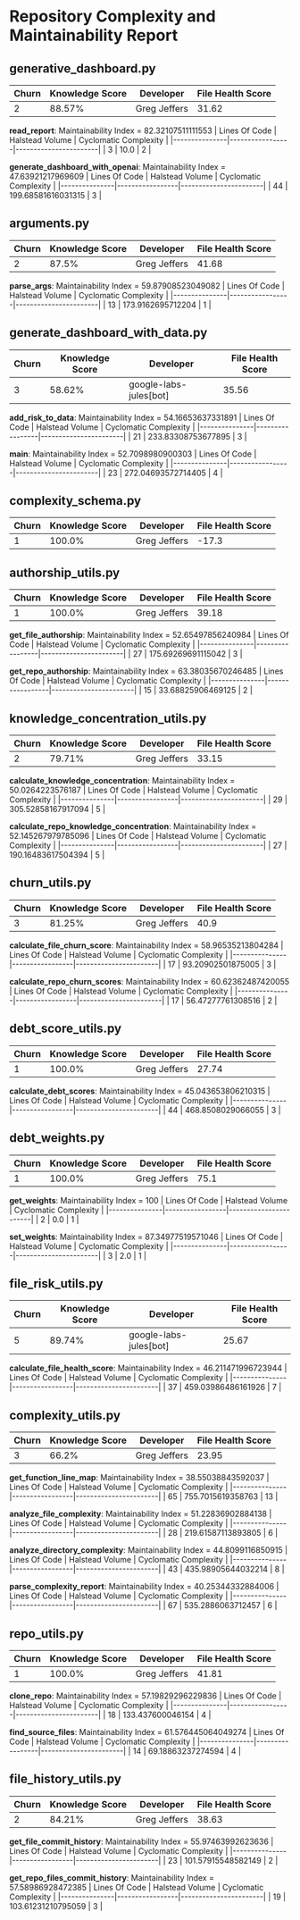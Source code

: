 # Repository Complexity and Maintainability Report

## generative_dashboard.py

| Churn | Knowledge Score | Developer | File Health Score |
|-------|-----------------|-----------|-------------------|
| 2 | 88.57% | Greg Jeffers | 31.62 |

**read_report**: Maintainability Index = 82.32107511111553
| Lines Of Code | Halstead Volume | Cyclomatic Complexity |
|---------------|-----------------|-----------------------|
| 3 | 10.0 | 2 |

**generate_dashboard_with_openai**: Maintainability Index = 47.63921217969609
| Lines Of Code | Halstead Volume | Cyclomatic Complexity |
|---------------|-----------------|-----------------------|
| 44 | 199.68581616031315 | 3 |

## arguments.py

| Churn | Knowledge Score | Developer | File Health Score |
|-------|-----------------|-----------|-------------------|
| 2 | 87.5% | Greg Jeffers | 41.68 |

**parse_args**: Maintainability Index = 59.87908523049082
| Lines Of Code | Halstead Volume | Cyclomatic Complexity |
|---------------|-----------------|-----------------------|
| 13 | 173.9162695712204 | 1 |

## generate_dashboard_with_data.py

| Churn | Knowledge Score | Developer | File Health Score |
|-------|-----------------|-----------|-------------------|
| 3 | 58.62% | google-labs-jules[bot] | 35.56 |

**add_risk_to_data**: Maintainability Index = 54.16653637331891
| Lines Of Code | Halstead Volume | Cyclomatic Complexity |
|---------------|-----------------|-----------------------|
| 21 | 233.83308753677895 | 3 |

**main**: Maintainability Index = 52.7098980900303
| Lines Of Code | Halstead Volume | Cyclomatic Complexity |
|---------------|-----------------|-----------------------|
| 23 | 272.04693572714405 | 4 |

## complexity_schema.py

| Churn | Knowledge Score | Developer | File Health Score |
|-------|-----------------|-----------|-------------------|
| 1 | 100.0% | Greg Jeffers | -17.3 |

## authorship_utils.py

| Churn | Knowledge Score | Developer | File Health Score |
|-------|-----------------|-----------|-------------------|
| 1 | 100.0% | Greg Jeffers | 39.18 |

**get_file_authorship**: Maintainability Index = 52.65497856240984
| Lines Of Code | Halstead Volume | Cyclomatic Complexity |
|---------------|-----------------|-----------------------|
| 27 | 175.69269691115042 | 3 |

**get_repo_authorship**: Maintainability Index = 63.38035670246485
| Lines Of Code | Halstead Volume | Cyclomatic Complexity |
|---------------|-----------------|-----------------------|
| 15 | 33.68825906469125 | 2 |

## knowledge_concentration_utils.py

| Churn | Knowledge Score | Developer | File Health Score |
|-------|-----------------|-----------|-------------------|
| 2 | 79.71% | Greg Jeffers | 33.15 |

**calculate_knowledge_concentration**: Maintainability Index = 50.0264223576187
| Lines Of Code | Halstead Volume | Cyclomatic Complexity |
|---------------|-----------------|-----------------------|
| 29 | 305.52858167917094 | 5 |

**calculate_repo_knowledge_concentration**: Maintainability Index = 52.145267979785096
| Lines Of Code | Halstead Volume | Cyclomatic Complexity |
|---------------|-----------------|-----------------------|
| 27 | 190.16483617504394 | 5 |

## churn_utils.py

| Churn | Knowledge Score | Developer | File Health Score |
|-------|-----------------|-----------|-------------------|
| 3 | 81.25% | Greg Jeffers | 40.9 |

**calculate_file_churn_score**: Maintainability Index = 58.96535213804284
| Lines Of Code | Halstead Volume | Cyclomatic Complexity |
|---------------|-----------------|-----------------------|
| 17 | 93.20902501875005 | 3 |

**calculate_repo_churn_scores**: Maintainability Index = 60.62362487420055
| Lines Of Code | Halstead Volume | Cyclomatic Complexity |
|---------------|-----------------|-----------------------|
| 17 | 56.47277761308516 | 2 |

## debt_score_utils.py

| Churn | Knowledge Score | Developer | File Health Score |
|-------|-----------------|-----------|-------------------|
| 1 | 100.0% | Greg Jeffers | 27.74 |

**calculate_debt_scores**: Maintainability Index = 45.043653806210315
| Lines Of Code | Halstead Volume | Cyclomatic Complexity |
|---------------|-----------------|-----------------------|
| 44 | 468.8508029066055 | 3 |

## debt_weights.py

| Churn | Knowledge Score | Developer | File Health Score |
|-------|-----------------|-----------|-------------------|
| 1 | 100.0% | Greg Jeffers | 75.1 |

**get_weights**: Maintainability Index = 100
| Lines Of Code | Halstead Volume | Cyclomatic Complexity |
|---------------|-----------------|-----------------------|
| 2 | 0.0 | 1 |

**set_weights**: Maintainability Index = 87.34977519571046
| Lines Of Code | Halstead Volume | Cyclomatic Complexity |
|---------------|-----------------|-----------------------|
| 3 | 2.0 | 1 |

## file_risk_utils.py

| Churn | Knowledge Score | Developer | File Health Score |
|-------|-----------------|-----------|-------------------|
| 5 | 89.74% | google-labs-jules[bot] | 25.67 |

**calculate_file_health_score**: Maintainability Index = 46.211471996723944
| Lines Of Code | Halstead Volume | Cyclomatic Complexity |
|---------------|-----------------|-----------------------|
| 37 | 459.03986486161926 | 7 |

## complexity_utils.py

| Churn | Knowledge Score | Developer | File Health Score |
|-------|-----------------|-----------|-------------------|
| 3 | 66.2% | Greg Jeffers | 23.95 |

**get_function_line_map**: Maintainability Index = 38.55038843592037
| Lines Of Code | Halstead Volume | Cyclomatic Complexity |
|---------------|-----------------|-----------------------|
| 65 | 755.7015619358763 | 13 |

**analyze_file_complexity**: Maintainability Index = 51.22836902884138
| Lines Of Code | Halstead Volume | Cyclomatic Complexity |
|---------------|-----------------|-----------------------|
| 28 | 219.61587113893805 | 6 |

**analyze_directory_complexity**: Maintainability Index = 44.8099116850915
| Lines Of Code | Halstead Volume | Cyclomatic Complexity |
|---------------|-----------------|-----------------------|
| 43 | 435.98905644032214 | 8 |

**parse_complexity_report**: Maintainability Index = 40.25344332884006
| Lines Of Code | Halstead Volume | Cyclomatic Complexity |
|---------------|-----------------|-----------------------|
| 67 | 535.2886063712457 | 6 |

## repo_utils.py

| Churn | Knowledge Score | Developer | File Health Score |
|-------|-----------------|-----------|-------------------|
| 1 | 100.0% | Greg Jeffers | 41.81 |

**clone_repo**: Maintainability Index = 57.19829296229836
| Lines Of Code | Halstead Volume | Cyclomatic Complexity |
|---------------|-----------------|-----------------------|
| 18 | 133.437600046154 | 4 |

**find_source_files**: Maintainability Index = 61.576445064049274
| Lines Of Code | Halstead Volume | Cyclomatic Complexity |
|---------------|-----------------|-----------------------|
| 14 | 69.18863237274594 | 4 |

## file_history_utils.py

| Churn | Knowledge Score | Developer | File Health Score |
|-------|-----------------|-----------|-------------------|
| 2 | 84.21% | Greg Jeffers | 38.63 |

**get_file_commit_history**: Maintainability Index = 55.97463992623636
| Lines Of Code | Halstead Volume | Cyclomatic Complexity |
|---------------|-----------------|-----------------------|
| 23 | 101.57915548582149 | 2 |

**get_repo_files_commit_history**: Maintainability Index = 57.58986928472385
| Lines Of Code | Halstead Volume | Cyclomatic Complexity |
|---------------|-----------------|-----------------------|
| 19 | 103.61231210795059 | 3 |



